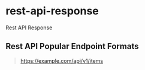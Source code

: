 # rest-api-response
Rest API Response

## Rest API Popular Endpoint Formats

> https://example.com/api/v1/items
